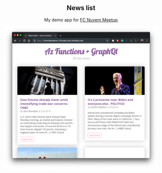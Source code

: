   <h2 align="center">
    News list
  </h2>
  <p align="center">
    My demo app for <a href="https://www.sympla.com.br/visual-studio-2019---lancamento---azure-talks--fc-nuvem__541827">FC Nuvem Meetup</a>
  </p>
</p>

![screenshot](/banner.png)